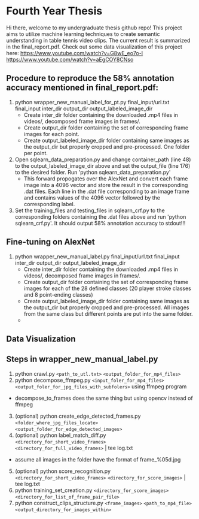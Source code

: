 Fourth Year Thesis
==========

Hi there, welcome to my undergraduate thesis github repo! This project aims to utilize machine learning techniques to create semantic understanding in table tennis video clips. The current result is summarized in the final_report.pdf. Check out some data visualization of this project here:
https://www.youtube.com/watch?v=G8wE_eo7o-I
https://www.youtube.com/watch?v=aEgCOY8CNso


Procedure to reproduce the 58% annotation accuracy mentioned in final_report.pdf:
---------------
1. python wrapper_new_manual_label_for_pt.py final_input/url.txt final_input inter_dir output_dir output_labeled_image_dir
   * Create inter_dir folder containing the downloaded .mp4 files in videos/, decomposed frame images in frames/.
   * Create output_dir folder containing the set of corresponding frame images for each point.
   * Create output_labeled_image_dir folder containing same images as the output_dir but properly cropped and pre-processed. One folder per point.
2. Open sqlearn_data_preparation.py and change container_path (line 48) to the output_labeled_image_dir above and set the output_file (line 176) to the desired folder. Run 'python sqlearn_data_preparation.py'
   * This forward propogates over the AlexNet and convert each frame image into a 4096 vector and store the result in the corresponding .dat files. Each line in the .dat file corresponding to an image frame and contains values of the 4096 vector followed by the corresponding label.
3. Set the training_files and testing_files in sqlearn_crf.py to the corresponding folders containing the .dat files above and run 'python sqlearn_crf.py'. It should output 58% annotation accuracy to stdout!!!


Fine-tuning on AlexNet
---------------
1. python wrapper_new_manual_label.py final_input/url.txt final_input inter_dir output_dir output_labeled_image_dir
   * Create inter_dir folder containing the downloaded .mp4 files in videos/, decomposed frame images in frames/.
   * Create output_dir folder containing the set of corresponding frame images for each of the 28 defined classes (20 player stroke classes and 8 point-ending classes)
   * Create output_labeled_image_dir folder containing same images as the output_dir but properly cropped and pre-processed. All images from the same class but different points are put into the same folder.
   * 

Data Visualization
---------------



Steps in wrapper_new_manual_label.py
---------------
1. python crawl.py `<path_to_utl.txt>` `<output_folder_for_mp4_files>`
2. python decompose_ffmpeg.py `<input_foler_for_mp4_files>` `<output_foler_for_jpg_files_with_subfolers>` using ffmpeg program
  * decompose_to_frames does the same thing but using opencv instead of ffmpeg
3. (optional) python create_edge_detected_frames.py `<folder_where_jpg_files_locate>` `<output_folder_for_edge_detected_images>`
4. (optional) python label_match_diff.py `<directory_for_short_video_frames>` `<directory_for_full_video_frames>` | tee log.txt
  * assume all images in the folder have the format of frame_%05d.jpg
5. (optional) python score_recognition.py `<directory_for_short_video_frames>` `<directory_for_score_images>` | tee log.txt
6. python training_set_creation.py `<directory_for_score_images>` `<directory_for_list_of_frame_pair_file>`
6. python construct_clips_structure.py `<frame_images>` `<path_to_mp4_file>` `<output_directory_for_images_within>`

